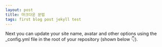 ```yaml
---
layout: post
title: 마크다운 문법
tags: first blog post jekyll test
---
```


Next you can update your site name, avatar and other options using the _config.yml file in the root of your repository (shown below :point_down:).